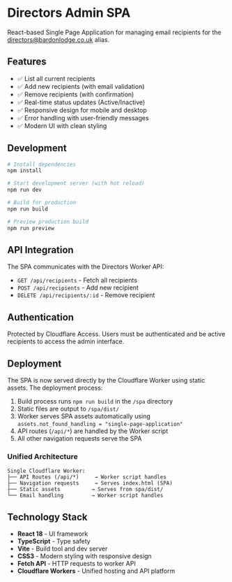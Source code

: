 # Directors Admin SPA

React-based Single Page Application for managing email recipients for the directors@bardonlodge.co.uk alias.

## Features

- ✅ List all current recipients
- ✅ Add new recipients (with email validation)
- ✅ Remove recipients (with confirmation)
- ✅ Real-time status updates (Active/Inactive)
- ✅ Responsive design for mobile and desktop
- ✅ Error handling with user-friendly messages
- ✅ Modern UI with clean styling

## Development

```bash
# Install dependencies
npm install

# Start development server (with hot reload)
npm run dev

# Build for production
npm run build

# Preview production build
npm run preview
```

## API Integration

The SPA communicates with the Directors Worker API:

- `GET /api/recipients` - Fetch all recipients
- `POST /api/recipients` - Add new recipient
- `DELETE /api/recipients/:id` - Remove recipient

## Authentication

Protected by Cloudflare Access. Users must be authenticated and be active recipients to access the admin interface.

## Deployment

The SPA is now served directly by the Cloudflare Worker using static assets. The deployment process:

1. Build process runs `npm run build` in the `/spa` directory
2. Static files are output to `/spa/dist/`
3. Worker serves SPA assets automatically using `assets.not_found_handling = "single-page-application"`
4. API routes (`/api/*`) are handled by the Worker script
5. All other navigation requests serve the SPA

### Unified Architecture

```
Single Cloudflare Worker:
├── API Routes (/api/*)     → Worker script handles
├── Navigation requests     → Serves index.html (SPA)
├── Static assets          → Serves from spa/dist/
└── Email handling         → Worker script handles
```

## Technology Stack

- **React 18** - UI framework
- **TypeScript** - Type safety
- **Vite** - Build tool and dev server
- **CSS3** - Modern styling with responsive design
- **Fetch API** - HTTP requests to worker API
- **Cloudflare Workers** - Unified hosting and API platform
